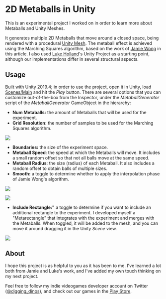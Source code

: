 # 2D Metaballs in Unity

This is an experimental project I worked on in order to learn more about Metaballs and Unity Meshes.

It generates multiple 2D Metaballs that move around a closed space, being rendered with a procedural [Unity Mesh](https://docs.unity3d.com/ScriptReference/Mesh.html). The metaball effect is achieved using the Marching Squares algorithm, based on the work of [Jamie Wong](http://jamie-wong.com/2014/08/19/metaballs-and-marching-squares/) in this article. I also used [Luke Holland](https://github.com/luke161/Unity-Metaballs-2D)'s Unity Project as a starting point, although our implementations differ in several structural aspects.

## Usage

Built with Unity 2019.4; in order to use the project, open it in Unity, load [Scenes/Main](master/Assets/Scenes/Main.unity) and hit the *Play* button. There are several options that you can customize out-of-the-box from the Inspector, under the *MetaballGenerator* script of the *MetaballGenerator* GameObject in the hierarchy:
* **Num Metaballs:** the amount of Metaballs that will be used for the experiment.
* **Grid Resolution:** the number of samples to be used for the Marching Squares algorithm.

![](master/RepositoryResources/Recordings/Low_Resolution_No_Smooth.gif)

* **Boundaries:** the size of the experiment space.
* **Metaball Speed**: the speed at which the Metaballs will move. It includes a small random offset so that not all balls move at the same speed.
* **Metaball Radius**: the size (radius) of each Metaball. It also includes a random offset to obtain balls of multiple sizes.
* **Smooth:** a toggle to determine whether to apply the interpolation phase of Jamie Wong's algorithm.

![](master/RepositoryResources/Recordings/Low_Resolution_Smooth.gif)

![](master/RepositoryResources/Recordings/High_Resolution.gif)

* **Include Rectangle:"** a toggle to determine if you want to include an additional rectangle to the experiment. I developed myself a "Metarectangle" that integrates with the experiment and merges with the Metaballs. When toggled, it will be added to the mesh, and you can move it around dragging it in the Unity *Scene* view.

![](master/RepositoryResources/Recordings/Rectangle.gif)

## About

I hope this project is as helpful to you as it has been to me. I've learned a lot both from Jamie and Luke's work, and I've added my own touch thinking on my next project.

Feel free to follow my indie videogames developer account on Twitter ([@digging_dinos](https://twitter.com/digging_dinos)), and check out our games in the [Play Store](https://play.google.com/store/apps/developer?id=Digging+Dinosaurs).